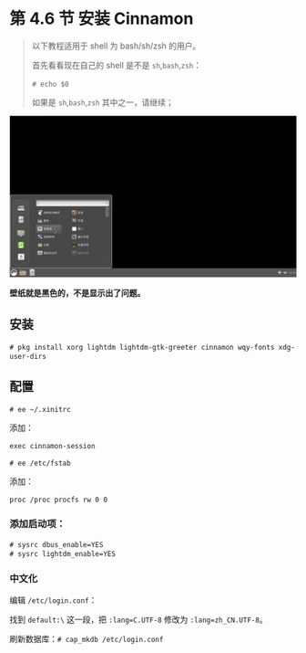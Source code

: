 # 第 4.6 节 安装 Cinnamon

> 以下教程适用于 shell 为 bash/sh/zsh 的用户。
>
> 首先看看现在自己的 shell 是不是 `sh`,`bash`,`zsh`：
>
> `# echo $0`
>
> 如果是 `sh`,`bash`,`zsh` 其中之一，请继续；


![cinnamon on FreeBSD](../.gitbook/assets/cinnamon.png) 

**壁纸就是黑色的，不是显示出了问题。**

## 安装

```shell-session
# pkg install xorg lightdm lightdm-gtk-greeter cinnamon wqy-fonts xdg-user-dirs
```



## 配置

```shell-session
# ee ~/.xinitrc
```

添加：

```shell-session
exec cinnamon-session
```

```shell-session
# ee /etc/fstab
```

添加：

```shell-session
proc /proc procfs rw 0 0
```

### 添加启动项：

```shell-session
# sysrc dbus_enable=YES
# sysrc lightdm_enable=YES
```

### 中文化

编辑 `/etc/login.conf`：

找到 `default:\` 这一段，把 `:lang=C.UTF-8` 修改为 `:lang=zh_CN.UTF-8`。

刷新数据库：`# cap_mkdb /etc/login.conf`

